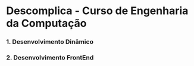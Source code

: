 # Descomplica - Curso de Engenharia da Computação

### 1. Desenvolvimento Dinâmico
### 2. Desenvolvimento FrontEnd




